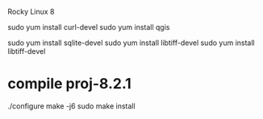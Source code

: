 
Rocky Linux 8

sudo yum install curl-devel
sudo yum install qgis



sudo yum install sqlite-devel
sudo yum install libtiff-devel
sudo yum install libtiff-devel

# compile proj-8.2.1

./configure
make -j6
sudo make install

